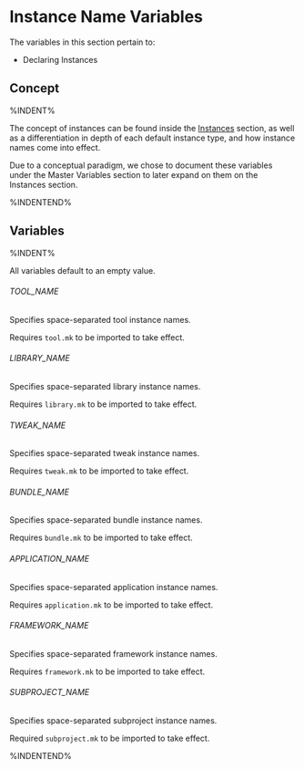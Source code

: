 # Instance Name Variables

The variables in this section pertain to:

* Declaring Instances

## Concept

%INDENT%

The concept of instances can be found inside the [Instances](./2_1_2_INSTANCES.md) section, as well as a differentiation in depth of each default instance type, and how instance names come into effect.

Due to a conceptual paradigm, we chose to document these variables under the Master Variables section to later expand on them on the Instances section.

%INDENTEND%

## Variables

%INDENT%

All variables default to an empty value.

###### TOOL\_NAME

Specifies space-separated tool instance names.

Requires `tool.mk` to be imported to take effect.

###### LIBRARY\_NAME

Specifies space-separated library instance names.

Requires `library.mk` to be imported to take effect.

###### TWEAK\_NAME

Specifies space-separated tweak instance names.

Requires `tweak.mk` to be imported to take effect.

###### BUNDLE\_NAME

Specifies space-separated bundle instance names.

Requires `bundle.mk` to be imported to take effect.

###### APPLICATION\_NAME

Specifies space-separated application instance names.

Requires `application.mk` to be imported to take effect.

###### FRAMEWORK\_NAME

Specifies space-separated framework instance names.

Requires `framework.mk` to be imported to take effect.

###### SUBPROJECT\_NAME

Specifies space-separated subproject instance names.

Required `subproject.mk` to be imported to take effect.

%INDENTEND%
